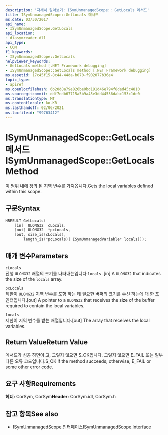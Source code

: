 ```yaml
---
description: '자세히 알아보기: ISymUnmanagedScope:: GetLocals 메서드'
title: ISymUnmanagedScope::GetLocals 메서드
ms.date: 03/30/2017
api_name:
- ISymUnmanagedScope.GetLocals
api_location:
- diasymreader.dll
api_type:
- COM
f1_keywords:
- ISymUnmanagedScope::GetLocals
helpviewer_keywords:
- GetLocals method [.NET Framework debugging]
- ISymUnmanagedScope::GetLocals method [.NET Framework debugging]
ms.assetid: 17c45f15-8c44-44da-b070-f902077b36e4
topic_type:
- apiref
ms.openlocfilehash: 6b20d8a79e826be0bd191d46e794f8dad45c4810
ms.sourcegitcommit: ddf7edb67715a5b9a45e3dd44536dabc153c1de0
ms.translationtype: MT
ms.contentlocale: ko-KR
ms.lasthandoff: 02/06/2021
ms.locfileid: "99763412"
---
```

# <a name="isymunmanagedscopegetlocals-method"></a><span data-ttu-id="c035c-103">ISymUnmanagedScope::GetLocals 메서드</span><span class="sxs-lookup"><span data-stu-id="c035c-103">ISymUnmanagedScope::GetLocals Method</span></span>

<span data-ttu-id="c035c-104">이 범위 내에 정의 된 지역 변수를 가져옵니다.</span><span class="sxs-lookup"><span data-stu-id="c035c-104">Gets the local variables defined within this scope.</span></span>  
  
## <a name="syntax"></a><span data-ttu-id="c035c-105">구문</span><span class="sxs-lookup"><span data-stu-id="c035c-105">Syntax</span></span>  
  
```cpp  
HRESULT GetLocals(  
    [in]  ULONG32  cLocals,  
    [out] ULONG32  *pcLocals,  
    [out, size_is(cLocals),  
        length_is(*pcLocals)] ISymUnmanagedVariable* locals[]);  
```  
  
## <a name="parameters"></a><span data-ttu-id="c035c-106">매개 변수</span><span class="sxs-lookup"><span data-stu-id="c035c-106">Parameters</span></span>  

 `cLocals`  
 <span data-ttu-id="c035c-107">진행 `ULONG32` 배열의 크기를 나타내는입니다 `locals` .</span><span class="sxs-lookup"><span data-stu-id="c035c-107">[in] A `ULONG32` that indicates the size of the `locals` array.</span></span>  
  
 `pcLocals`  
 <span data-ttu-id="c035c-108">제한이 `ULONG32` 지역 변수를 포함 하는 데 필요한 버퍼의 크기를 수신 하는에 대 한 포인터입니다.</span><span class="sxs-lookup"><span data-stu-id="c035c-108">[out] A pointer to a `ULONG32` that receives the size of the buffer required to contain the local variables.</span></span>  
  
 `locals`  
 <span data-ttu-id="c035c-109">제한이 지역 변수를 받는 배열입니다.</span><span class="sxs-lookup"><span data-stu-id="c035c-109">[out] The array that receives the local variables.</span></span>  
  
## <a name="return-value"></a><span data-ttu-id="c035c-110">Return Value</span><span class="sxs-lookup"><span data-stu-id="c035c-110">Return Value</span></span>  

 <span data-ttu-id="c035c-111">메서드가 성공 하면이 고, 그렇지 않으면 S_OK입니다. 그렇지 않으면 E_FAIL 또는 일부 다른 오류 코드입니다.</span><span class="sxs-lookup"><span data-stu-id="c035c-111">S_OK if the method succeeds; otherwise, E_FAIL or some other error code.</span></span>  
  
## <a name="requirements"></a><span data-ttu-id="c035c-112">요구 사항</span><span class="sxs-lookup"><span data-stu-id="c035c-112">Requirements</span></span>  

 <span data-ttu-id="c035c-113">**헤더:** CorSym, CorSym</span><span class="sxs-lookup"><span data-stu-id="c035c-113">**Header:** CorSym.idl, CorSym.h</span></span>  
  
## <a name="see-also"></a><span data-ttu-id="c035c-114">참고 항목</span><span class="sxs-lookup"><span data-stu-id="c035c-114">See also</span></span>

- [<span data-ttu-id="c035c-115">ISymUnmanagedScope 인터페이스</span><span class="sxs-lookup"><span data-stu-id="c035c-115">ISymUnmanagedScope Interface</span></span>](isymunmanagedscope-interface.md)
